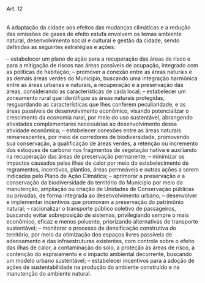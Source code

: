 
###### Art. 12
A adaptação da cidade aos efeitos das mudanças climáticas e a redução das emissões de gases de efeito estufa envolvem os temas ambiente natural, desenvolvimento social e cultural e gestão da cidade, sendo definidas as seguintes estratégias e ações:

– estabelecer um plano de ação para a recuperação das áreas de risco e para a mitigação de riscos nas áreas passíveis de ocupação, integrado com as políticas de habitação;
– promover a conexão entre as áreas naturais e as demais áreas verdes do Município, buscando uma integração harmônica entre as áreas urbanas e naturais, a recuperação e a preservação das áreas, considerando as características de cada local;
– estabelecer um zoneamento rural que identifique as áreas naturais protegidas, resguardando as características que lhes conferem peculiaridade, e as áreas passíveis de desenvolvimento econômico, visando potencializar o crescimento da economia rural, por meio do uso sustentável, abrangendo atividades complementares necessárias ao desenvolvimento dessa atividade econômica;
– estabelecer conexões entre as áreas naturais remanescentes, por meio de corredores de biodiversidade, promovendo sua conservação, a qualificação de áreas verdes, a retenção ou incremento dos estoques de carbono nos fragmentos de vegetação nativa e auxiliando na recuperação das áreas de preservação permanente;
– minimizar os impactos causados pelas ilhas de calor por meio do estabelecimento de regramentos, incentivos, plantios, áreas permeáveis e outras ações a serem indicadas pelo Plano de Ação Climática;
– aprimorar a preservação e a conservação da biodiversidade do território do Município por meio da manutenção, ampliação ou criação de Unidades de Conservação públicas ou privadas, de forma integrada ao desenvolvimento urbano;
– desenvolver e implementar incentivos que promovam a preservação do patrimônio natural;
– racionalizar o transporte público coletivo de passageiros, buscando evitar sobreposição de sistemas, privilegiando sempre o mais econômico, eficaz e menos poluente, priorizando alternativas de transporte sustentável;
– monitorar o processo de densificação construtiva do território, por meio da otimização dos espaços livres passíveis de adensamento e das infraestruturas existentes, com controle sobre o efeito das ilhas de calor, a contaminação do solo, a proteção às áreas de risco, a contenção do espraiamento e o impacto ambiental decorrente, buscando um modelo urbano sustentável;
– estabelecer incentivos para a adoção de ações de sustentabilidade na produção do ambiente construído e na manutenção do ambiente natural.
